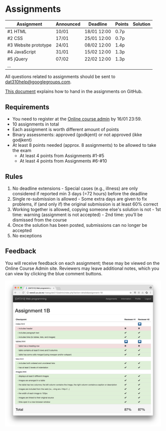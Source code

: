 # Assignments

| Assignment | Announced | Deadline | Points | Solution |
| --- | --- | --- | --- | --- |
| #1 HTML | 10/01 | 18/01 12:00 | 0.7p |  |
| #2 CSS | 17/01 | 25/01 12:00 | 0.7p |  |
| #3 Website prototype | 24/01 | 08/02 12:00 | 1.4p |  |
| #4 JavaScript | 31/01 | 15/02 12:00 | 1.3p |  |
| #5 jQuery | 07/02 |22/02 12:00 | 1.3p |  |
| ... |  |  |  |  |

All questions related to assignments should be sent to dat310help@googlegroups.com.

[This document](../HOWTO_GitHub.md) explains how to hand in the assignments on GitHub.

## Requirements

  - You need to register at the [Online course admin](http://bit.ly/uis-dat310) by 16/01 23:59.
  - 10 assignments in total
  - Each assignment is worth different amount of points
  - Binary assessments: approved (godkjent) or not approved (ikke godjkent)
  - At least 8 points needed (approx. 8 assignments) to be allowed to take the exam
    - At least 4 points from Assignments #1-#5
    - At least 4 points from Assignments #6-#10

## Rules

  1. No deadline extensions
    - Special cases (e.g., illness) are only considered if reported min 3 days (=72 hours) before the deadline
  2. Single re-submission is allowed
    - Some extra days are given to fix problems, if (and only if) the original submission is at least 60% correct
  3. Working together is allowed, copying someone else's solution is not
    - 1st time: warning (assignment is not accepted)
    - 2nd time: you’ll be dismissed from the course
  4. Once the solution has been posted, submissions can no longer be accepted
  5. No exceptions


## Feedback

You will receive feedback on each assignment; these may be viewed on the Online Course Admin site.  Reviewers may leave additional notes, which you can view by clicking the blue comment buttons.

![Feedback](assignments_feedback.png)
